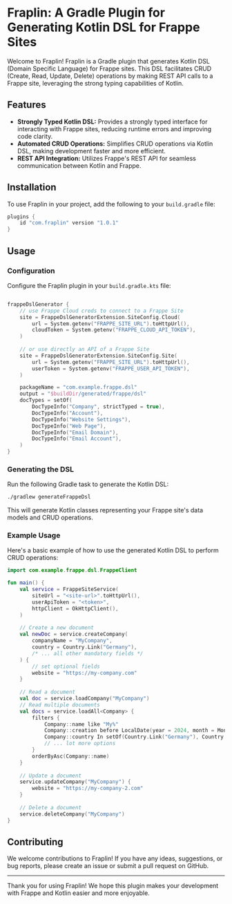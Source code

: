 # Fraplin: A Gradle Plugin for Generating Kotlin DSL for Frappe Sites

Welcome to Fraplin! Fraplin is a Gradle plugin that generates Kotlin DSL (Domain Specific Language) for Frappe sites. This DSL facilitates CRUD (Create, Read, Update, Delete) operations by making REST API calls to a Frappe site, leveraging the strong typing capabilities of Kotlin.

## Features

- **Strongly Typed Kotlin DSL:** Provides a strongly typed interface for interacting with Frappe sites, reducing runtime errors and improving code clarity.
- **Automated CRUD Operations:** Simplifies CRUD operations via Kotlin DSL, making development faster and more efficient.
- **REST API Integration:** Utilizes Frappe's REST API for seamless communication between Kotlin and Frappe.

## Installation

To use Fraplin in your project, add the following to your `build.gradle` file:

```groovy
plugins {
    id "com.fraplin" version "1.0.1"
}
```

## Usage

### Configuration

Configure the Fraplin plugin in your `build.gradle.kts` file:

```kotlin

frappeDslGenerator {
    // use Frappe Cloud creds to connect to a Frappe Site
    site = FrappeDslGeneratorExtension.SiteConfig.Cloud(
        url = System.getenv("FRAPPE_SITE_URL").toHttpUrl(),
        cloudToken = System.getenv("FRAPPE_CLOUD_API_TOKEN"),
    )
    
    // or use directly an API of a Frappe Site
    site = FrappeDslGeneratorExtension.SiteConfig.Site(
        url = System.getenv("FRAPPE_SITE_URL").toHttpUrl(),
        userToken = System.getenv("FRAPPE_USER_API_TOKEN"),
    )

    packageName = "com.example.frappe.dsl"
    output = "$buildDir/generated/frappe/dsl"
    docTypes = setOf(
        DocTypeInfo("Company", strictTyped = true),
        DocTypeInfo("Account"),
        DocTypeInfo("Website Settings"),
        DocTypeInfo("Web Page"),
        DocTypeInfo("Email Domain"),
        DocTypeInfo("Email Account"),
    )
}
```

### Generating the DSL

Run the following Gradle task to generate the Kotlin DSL:

```bash
./gradlew generateFrappeDsl
```

This will generate Kotlin classes representing your Frappe site's data models and CRUD operations.

### Example Usage

Here's a basic example of how to use the generated Kotlin DSL to perform CRUD operations:

```kotlin
import com.example.frappe.dsl.FrappeClient

fun main() {
    val service = FrappeSiteService(
        siteUrl = "<site-url>".toHttpUrl(),
        userApiToken = "<token>",
        httpClient = OkHttpClient(),
    )
    
    // Create a new document
    val newDoc = service.createCompany(
        companyName = "MyCompany",
        country = Country.Link("Germany"),
        /* ... all other mandatory fields */
    ) {
        // set optional fields 
        website = "https://my-company.com"
    }
    
    // Read a document
    val doc = service.loadCompany("MyCompany")
    // Read multiple documents
    val docs = service.loadAll<Company> {
        filters {
            Company::name like "My%"
            Company::creation before LocalDate(year = 2024, month = Month.JUNE, dayOfMonth = 5).atTime(hour = 0, minute = 0)
            Company::country In setOf(Country.Link("Germany"), Country.Link("Switzerland"))
            // ... lot more options
        }
        orderByAsc(Company::name)
    }
    
    // Update a document
    service.updateCompany("MyCompany") {
        website = "https://my-company-2.com"
    }
    
    // Delete a document
    service.deleteCompany("MyCompany")
}
```

## Contributing

We welcome contributions to Fraplin! If you have any ideas, suggestions, or bug reports, please create an issue or submit a pull request on GitHub.

---

Thank you for using Fraplin! We hope this plugin makes your development with Frappe and Kotlin easier and more enjoyable.